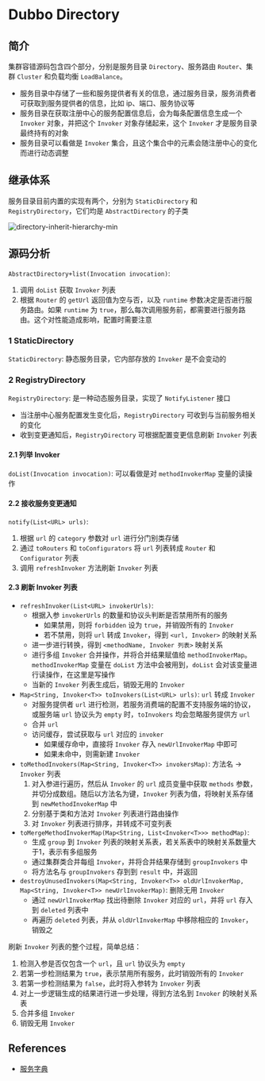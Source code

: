 # Dubbo Directory

## 简介
集群容错源码包含四个部分，分别是服务目录 `Directory`、服务路由 `Router`、集群 `Cluster` 和负载均衡 `LoadBalance`。
- 服务目录中存储了一些和服务提供者有关的信息，通过服务目录，服务消费者可获取到服务提供者的信息，比如 ip、端口、服务协议等
- 服务目录在获取注册中心的服务配置信息后，会为每条配置信息生成一个 `Invoker` 对象，并把这个 `Invoker` 对象存储起来，这个 `Invoker` 才是服务目录最终持有的对象
- 服务目录可以看做是 `Invoker` 集合，且这个集合中的元素会随注册中心的变化而进行动态调整

## 继承体系
服务目录目前内置的实现有两个，分别为 `StaticDirectory` 和 `RegistryDirectory`，它们均是 `AbstractDirectory` 的子类

![directory-inherit-hierarchy-min](https://s1.wailian.download/2020/01/22/directory-inherit-hierarchy-min.jpg)

## 源码分析
`AbstractDirectory+list(Invocation invocation)`:
1. 调用 `doList` 获取 `Invoker` 列表
2. 根据 `Router` 的 `getUrl` 返回值为空与否，以及 `runtime` 参数决定是否进行服务路由。如果 `runtime` 为 `true`，那么每次调用服务前，都需要进行服务路由。这个对性能造成影响，配置时需要注意

### 1 StaticDirectory
`StaticDirectory`: 静态服务目录，它内部存放的 `Invoker` 是不会变动的

### 2 RegistryDirectory
`RegistryDirectory`: 是一种动态服务目录，实现了 `NotifyListener` 接口
- 当注册中心服务配置发生变化后，`RegistryDirectory` 可收到与当前服务相关的变化
- 收到变更通知后，`RegistryDirectory` 可根据配置变更信息刷新 `Invoker` 列表

#### 2.1 列举 Invoker
`doList(Invocation invocation)`: 可以看做是对 `methodInvokerMap` 变量的读操作

#### 2.2 接收服务变更通知
`notify(List<URL> urls)`:
1. 根据 `url` 的 `category` 参数对 `url` 进行分门别类存储
2. 通过 `toRouters` 和 `toConfigurators` 将 `url` 列表转成 `Router` 和 `Configurator` 列表
3. 调用 `refreshInvoker` 方法刷新 `Invoker` 列表

#### 2.3 刷新 Invoker 列表
- `refreshInvoker(List<URL> invokerUrls)`:
	* 根据入参 `invokerUrls` 的数量和协议头判断是否禁用所有的服务
		+ 如果禁用，则将 `forbidden` 设为 `true`，并销毁所有的 `Invoker`
		+ 若不禁用，则将 `url` 转成 `Invoker`，得到 `<url, Invoker>` 的映射关系
	* 进一步进行转换，得到 `<methodName, Invoker 列表>` 映射关系
	* 进行多组 `Invoker` 合并操作，并将合并结果赋值给 `methodInvokerMap`。`methodInvokerMap` 变量在 `doList` 方法中会被用到，`doList` 会对该变量进行读操作，在这里是写操作
	* 当新的 `Invoker` 列表生成后，销毁无用的 `Invoker`
- `Map<String, Invoker<T>> toInvokers(List<URL> urls)`: `url` 转成 `Invoker`
	* 对服务提供者 `url` 进行检测，若服务消费端的配置不支持服务端的协议，或服务端 `url` 协议头为 `empty` 时，`toInvokers` 均会忽略服务提供方 `url`
	* 合并 `url`
	* 访问缓存，尝试获取与 `url` 对应的 `invoker`
		+ 如果缓存命中，直接将 `Invoker` 存入 `newUrlInvokerMap` 中即可
		+ 如果未命中，则需新建 `Invoker`
- `toMethodInvokers(Map<String, Invoker<T>> invokersMap)`: 方法名 -> `Invoker` 列表
	1. 对入参进行遍历，然后从 `Invoker` 的 `url` 成员变量中获取 `methods` 参数，并切分成数组。随后以方法名为键，`Invoker` 列表为值，将映射关系存储到 `newMethodInvokerMap` 中
	2. 分别基于类和方法对 `Invoker` 列表进行路由操作
	3. 对 `Invoker` 列表进行排序，并转成不可变列表
- `toMergeMethodInvokerMap(Map<String, List<Invoker<T>>> methodMap)`:
	* 生成 `group` 到 `Invoker` 列表的映射关系表，若关系表中的映射关系数量大于1，表示有多组服务
	* 通过集群类合并每组 `Invoker`，并将合并结果存储到 `groupInvokers` 中
	* 将方法名与 `groupInvokers` 存到到 `result` 中，并返回
- `destroyUnusedInvokers(Map<String, Invoker<T>> oldUrlInvokerMap, Map<String, Invoker<T>> newUrlInvokerMap)`: 删除无用 `Invoker`
	* 通过 `newUrlInvokerMap` 找出待删除 `Invoker` 对应的 `url`，并将 `url` 存入到 `deleted` 列表中
	* 再遍历 `deleted` 列表，并从 `oldUrlInvokerMap` 中移除相应的 `Invoker`，销毁之

刷新 `Invoker` 列表的整个过程，简单总结：
1. 检测入参是否仅包含一个 `url`，且 `url` 协议头为 `empty`
2. 若第一步检测结果为 `true`，表示禁用所有服务，此时销毁所有的 `Invoker`
3. 若第一步检测结果为 `false`，此时将入参转为 `Invoker` 列表
4. 对上一步逻辑生成的结果进行进一步处理，得到方法名到 `Invoker` 的映射关系表
5. 合并多组 `Invoker`
6. 销毁无用 `Invoker`

## References
- [服务字典](http://dubbo.apache.org/zh-cn/docs/source_code_guide/directory.html)